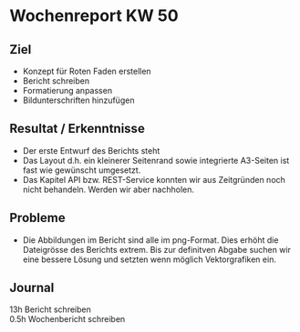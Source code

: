 # Wochenreport KW 50

## Ziel
* Konzept für Roten Faden erstellen
* Bericht schreiben
* Formatierung anpassen 
* Bildunterschriften hinzufügen


## Resultat / Erkenntnisse
* Der erste Entwurf des Berichts steht
* Das Layout d.h. ein kleinerer Seitenrand sowie integrierte A3-Seiten ist fast wie gewünscht umgesetzt. 
* Das Kapitel API bzw. REST-Service konnten wir aus Zeitgründen noch nicht behandeln. Werden wir aber nachholen.

## Probleme
* Die Abbildungen im Bericht sind alle im png-Format. Dies erhöht die Dateigrösse des Berichts extrem. Bis zur definitven Abgabe suchen wir eine bessere Lösung und setzten wenn möglich Vektorgrafiken ein.

## Journal
13h Bericht schreiben  
0.5h Wochenbericht schreiben